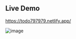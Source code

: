 Live Demo
---------------
https://todo797979.netlify.app/

![image](https://user-images.githubusercontent.com/35250133/165133036-8c8beaef-58cf-4170-be79-3dd6e8ca1ba3.png)





